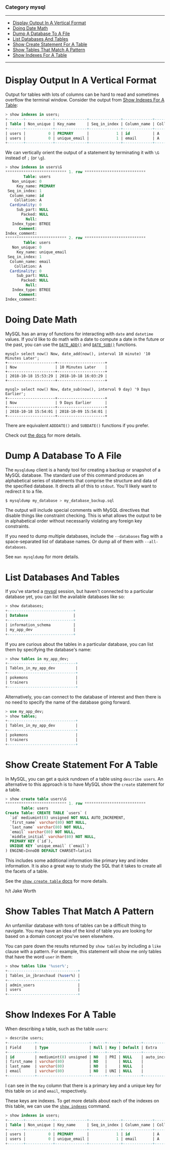 ### Category mysql

---

 - [Display Output In A Vertical Format](#display-output-in-a-vertical-format)
 - [Doing Date Math](#doing-date-math)
 - [Dump A Database To A File](#dump-a-database-to-a-file)
 - [List Databases And Tables](#list-databases-and-tables)
 - [Show Create Statement For A Table](#show-create-statement-for-a-table)
 - [Show Tables That Match A Pattern](#show-tables-that-match-a-pattern)
 - [Show Indexes For A Table](#show-indexes-for-a-table)

---

# Display Output In A Vertical Format

Output for tables with lots of columns can be hard to read and sometimes
overflow the terminal window. Consider the output from [Show Indexes For A
Table](show-indexes-for-a-table.md):

```sql
> show indexes in users;
+-------+------------+--------------+--------------+-------------+-----------+-------------+----------+--------+------+------------+---------+---------------+
| Table | Non_unique | Key_name     | Seq_in_index | Column_name | Collation | Cardinality | Sub_part | Packed | Null | Index_type | Comment | Index_comment |
+-------+------------+--------------+--------------+-------------+-----------+-------------+----------+--------+------+------------+---------+---------------+
| users |          0 | PRIMARY      |            1 | id          | A         |           0 |     NULL | NULL   |      | BTREE      |         |               |
| users |          0 | unique_email |            1 | email       | A         |           0 |     NULL | NULL   |      | BTREE      |         |               |
+-------+------------+--------------+--------------+-------------+-----------+-------------+----------+--------+------+------------+---------+---------------+
```

We can vertically orient the output of a statement by terminating it with
`\G` instead of `;` (or `\g`).

```sql
> show indexes in users\G
*************************** 1. row ***************************
        Table: users
   Non_unique: 0
     Key_name: PRIMARY
 Seq_in_index: 1
  Column_name: id
    Collation: A
  Cardinality: 0
     Sub_part: NULL
       Packed: NULL
         Null:
   Index_type: BTREE
      Comment:
Index_comment:
*************************** 2. row ***************************
        Table: users
   Non_unique: 0
     Key_name: unique_email
 Seq_in_index: 1
  Column_name: email
    Collation: A
  Cardinality: 0
     Sub_part: NULL
       Packed: NULL
         Null:
   Index_type: BTREE
      Comment:
Index_comment:
```

# Doing Date Math

MySQL has an array of functions for interacting with `date` and `datetime`
values. If you'd like to do math with a date to compute a date in the future
or the past, you can use the
[`DATE_ADD()`](https://dev.mysql.com/doc/refman/5.5/en/date-and-time-functions.html#function_date-add)
and
[`DATE_SUB()`](https://dev.mysql.com/doc/refman/5.5/en/date-and-time-functions.html#function_date-sub)
functions.

```mysql
mysql> select now() Now, date_add(now(), interval 10 minute) '10 Minutes Later';
+---------------------+---------------------+
| Now                 | 10 Minutes Later    |
+---------------------+---------------------+
| 2018-10-18 15:53:29 | 2018-10-18 16:03:29 |
+---------------------+---------------------+

mysql> select now() Now, date_sub(now(), interval 9 day) '9 Days Earlier';
+---------------------+---------------------+
| Now                 | 9 Days Earlier      |
+---------------------+---------------------+
| 2018-10-18 15:54:01 | 2018-10-09 15:54:01 |
+---------------------+---------------------+
```

There are equivalent `ADDDATE()` and `SUBDATE()` functions if you prefer.

Check out [the
docs](https://dev.mysql.com/doc/refman/5.5/en/date-and-time-functions.html)
for more details.

# Dump A Database To A File

The `mysqldump` client is a handy tool for creating a backup or snapshot of
a MySQL database. The standard use of this command produces an alphabetical
series of statements that comprise the structure and data of the specified
database. It directs all of this to `stdout`. You'll likely want to redirect
it to a file.

```bash
$ mysqldump my_database > my_database_backup.sql
```

The output will include special comments with MySQL directives that disable
things like constraint checking. This is what allows the output to be in
alphabetical order without necessarily violating any foreign key
constraints.

If you need to dump multiple databases, include the `--databases` flag with
a space-separated list of database names. Or dump all of them with
`--all-databases`.

See `man mysqldump` for more details.

# List Databases And Tables

If you've started a [mysql](https://dev.mysql.com/) session, but haven't
connected to a particular database yet, you can list the available databases
like so:

```sql
> show databases;
+-----------------------------+
| Database                    |
+-----------------------------+
| information_schema          |
| my_app_dev                  |
+-----------------------------+
```

If you are curious about the tables in a particular database, you can list
them by specifying the database's name:

```sql
> show tables in my_app_dev;
+------------------------------+
| Tables_in_my_app_dev         |
+------------------------------+
| pokemons                     |
| trainers                     |
+------------------------------+
```

Alternatively, you can connect to the database of interest and then there is
no need to specify the name of the database going forward.

```sql
> use my_app_dev;
> show tables;
+------------------------------+
| Tables_in_my_app_dev         |
+------------------------------+
| pokemons                     |
| trainers                     |
+------------------------------+
```

# Show Create Statement For A Table

In MySQL, you can get a quick rundown of a table using `describe users`. An
alternative to this approach is to have MySQL show the `create` statement
for a table.

```sql
> show create table users\G
*************************** 1. row ***************************
       Table: users
Create Table: CREATE TABLE `users` (
  `id` mediumint(8) unsigned NOT NULL AUTO_INCREMENT,
  `first_name` varchar(80) NOT NULL,
  `last_name` varchar(80) NOT NULL,
  `email` varchar(80) NOT NULL,
  `middle_initial` varchar(80) NOT NULL,
  PRIMARY KEY (`id`),
  UNIQUE KEY `unique_email` (`email`)
) ENGINE=InnoDB DEFAULT CHARSET=latin1
```

This includes some additional information like primary key and index
information. It is also a great way to study the SQL that it takes to create
all the facets of a table.

See the [`show create table`
docs](https://dev.mysql.com/doc/refman/5.7/en/show-create-table.html) for
more details.

h/t Jake Worth

# Show Tables That Match A Pattern

An unfamiliar database with tons of tables can be a difficult thing to
navigate. You may have an idea of the kind of table you are looking for
based on a domain concept you've seen elsewhere.

You can pare down the results returned by `show tables` by including a
`like` clause with a pattern. For example, this statement will show me only
tables that have the word `user` in them:

```sql
> show tables like '%user%';
+-------------------------------+
| Tables_in_jbranchaud (%user%) |
+-------------------------------+
| admin_users                   |
| users                         |
+-------------------------------+
```

# Show Indexes For A Table

When describing a table, such as the table `users`:

```sql
> describe users;
+------------+-----------------------+------+-----+---------+----------------+
| Field      | Type                  | Null | Key | Default | Extra          |
+------------+-----------------------+------+-----+---------+----------------+
| id         | mediumint(8) unsigned | NO   | PRI | NULL    | auto_increment |
| first_name | varchar(80)           | NO   |     | NULL    |                |
| last_name  | varchar(80)           | NO   |     | NULL    |                |
| email      | varchar(80)           | NO   | UNI | NULL    |                |
+------------+-----------------------+------+-----+---------+----------------+
```

I can see in the `Key` column that there is a primary key and a unique key
for this table on `id` and `email`, respectively.

These keys are indexes. To get more details about each of the indexes on
this table, we can use the
[`show indexes`](https://dev.mysql.com/doc/refman/5.7/en/show-index.html)
command.

```sql
> show indexes in users;
+-------+------------+--------------+--------------+-------------+-----------+-------------+----------+--------+------+------------+---------+---------------+
| Table | Non_unique | Key_name     | Seq_in_index | Column_name | Collation | Cardinality | Sub_part | Packed | Null | Index_type | Comment | Index_comment |
+-------+------------+--------------+--------------+-------------+-----------+-------------+----------+--------+------+------------+---------+---------------+
| users |          0 | PRIMARY      |            1 | id          | A         |           0 |     NULL | NULL   |      | BTREE      |         |               |
| users |          0 | unique_email |            1 | email       | A         |           0 |     NULL | NULL   |      | BTREE      |         |               |
+-------+------------+--------------+--------------+-------------+-----------+-------------+----------+--------+------+------------+---------+---------------+
```

